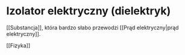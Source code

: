 # Izolator elektryczny (dielektryk)
[[Substancja]], która bardzo słabo przewodzi [[Prąd elektryczny|prąd elektryczny]].

[[Fizyka]]